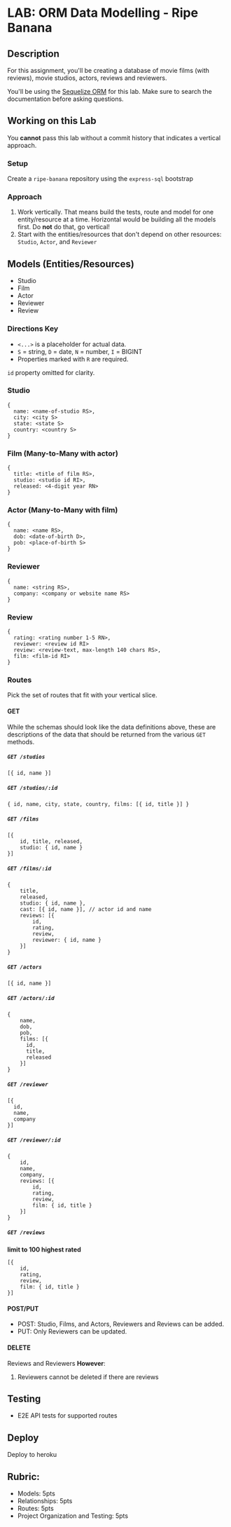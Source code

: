 # LAB: ORM Data Modelling - Ripe Banana

## Description

For this assignment, you'll be creating a database of movie films (with reviews), movie studios, actors, reviews and reviewers.

You'll be using the [Sequelize ORM](https://sequelize.org/master/) for this lab. Make sure to search the documentation before
asking questions.

## Working on this Lab

You **cannot** pass this lab without a commit history that indicates a vertical approach.

### Setup

Create a `ripe-banana` repository using the `express-sql` bootstrap

### Approach

1. Work vertically. That means build the tests, route and model for one entity/resource at a time. Horizontal would be building all the models first. Do **not** do that, go vertical!
1. Start with the entities/resources that don't depend on other resources: `Studio`, `Actor`, and `Reviewer`

## Models (Entities/Resources)

* Studio
* Film
* Actor
* Reviewer
* Review

### Directions Key
* `<...>` is a placeholder for actual data.
* `S` = string, `D` = date, `N` = number, `I` = BIGINT
* Properties marked with `R` are required.

`id` property omitted for clarity.

### Studio

```
{
  name: <name-of-studio RS>,
  city: <city S>
  state: <state S>
  country: <country S>
}
```

### Film (Many-to-Many with actor)

```
{
  title: <title of film RS>,
  studio: <studio id RI>,
  released: <4-digit year RN>
}
```

### Actor (Many-to-Many with film)

```
{
  name: <name RS>,
  dob: <date-of-birth D>,
  pob: <place-of-birth S>
}
```

### Reviewer

```
{
  name: <string RS>,
  company: <company or website name RS>
}
```


### Review

```
{
  rating: <rating number 1-5 RN>,
  reviewer: <review id RI>
  review: <review-text, max-length 140 chars RS>,
  film: <film-id RI>
}
```

### Routes

Pick the set of routes that fit with your vertical slice.

#### GET

While the schemas should look like the data definitions above, these are descriptions of the data that should be returned from the various `GET` methods.

##### `GET /studios`

```
[{ id, name }]
```

##### `GET /studios/:id`

```
{ id, name, city, state, country, films: [{ id, title }] }
```

##### `GET /films`

```
[{
    id, title, released,
    studio: { id, name }
}]
```

##### `GET /films/:id`

```
{
    title,
    released,
    studio: { id, name },
    cast: [{ id, name }], // actor id and name
    reviews: [{
        id,
        rating,
        review,
        reviewer: { id, name }
    }]
}
```

##### `GET /actors`

```
[{ id, name }]
```

##### `GET /actors/:id`

```
{
    name,
    dob,
    pob,
    films: [{
      id,
      title,
      released
    }]
}
```

##### `GET /reviewer`

```
[{
  id,
  name,
  company
}]
```

##### `GET /reviewer/:id`

```
{
    id,
    name,
    company,
    reviews: [{
        id,
        rating,
        review,
        film: { id, title }
    }]
}
```

##### `GET /reviews`

**limit to 100 highest rated**

```
[{
    id,
    rating,
    review,
    film: { id, title }
}]
```

#### POST/PUT

* POST: Studio, Films, and Actors, Reviewers and Reviews can be added.
* PUT: Only Reviewers can be updated.

#### DELETE

Reviews and Reviewers **However**:
1. Reviewers cannot be deleted if there are reviews

## Testing

* E2E API tests for supported routes

## Deploy

Deploy to heroku

## Rubric:

* Models: 5pts
* Relationships: 5pts
* Routes: 5pts
* Project Organization and Testing: 5pts
